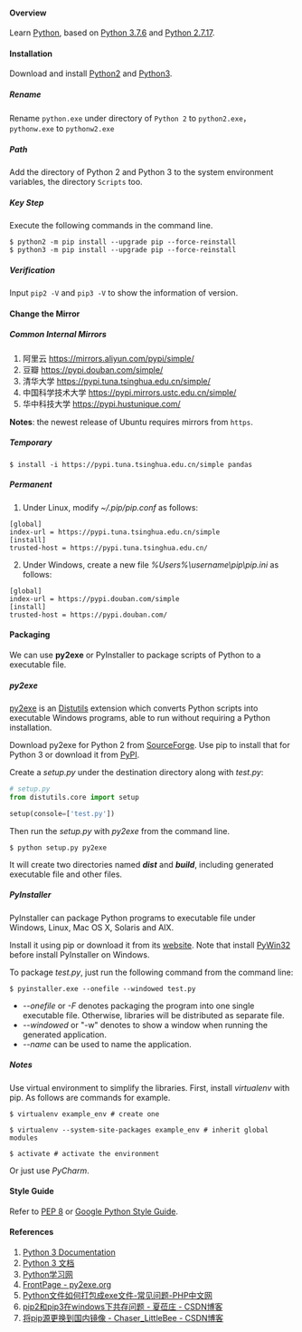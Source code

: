 #### Overview

Learn [Python](https://www.python.org/), based on [Python 3.7.6](https://www.python.org/downloads/release/python-376/) and [Python 2.7.17](https://www.python.org/downloads/release/python-2717/).

#### Installation

Download and install [Python2](https://www.python.org/downloads/release/python-2717/) and [Python3](https://www.python.org/downloads/release/python-376/).

##### Rename

Rename `python.exe` under directory of `Python 2` to `python2.exe`，`pythonw.exe` to `pythonw2.exe`

##### Path

Add the directory of Python 2 and Python 3 to the system environment variables, the directory `Scripts` too.

##### Key Step

Execute the following commands in the command line.

```shell
$ python2 -m pip install --upgrade pip --force-reinstall
$ python3 -m pip install --upgrade pip --force-reinstall
```

##### Verification

Input `pip2 -V` and `pip3 -V` to show the information of version.

#### Change the Mirror

##### Common Internal Mirrors

  1. 阿里云 <https://mirrors.aliyun.com/pypi/simple/>
  2. 豆瓣 <https://pypi.douban.com/simple/>
  3. 清华大学 <https://pypi.tuna.tsinghua.edu.cn/simple/>
  4. 中国科学技术大学 <https://pypi.mirrors.ustc.edu.cn/simple/>
  5. 华中科技大学 <https://pypi.hustunique.com/>

**Notes**: the newest release of Ubuntu requires mirrors from `https`.

##### Temporary

```shell
$ install -i https://pypi.tuna.tsinghua.edu.cn/simple pandas
```

##### Permanent

1. Under Linux, modify *~/.pip/pip.conf* as follows:

```shell
[global]
index-url = https://pypi.tuna.tsinghua.edu.cn/simple
[install]
trusted-host = https://pypi.tuna.tsinghua.edu.cn/
```

2. Under Windows, create a new file *%Users%\username\pip\pip.ini* as follows:

```shell
[global]
index-url = https://pypi.douban.com/simple
[install]
trusted-host = https://pypi.douban.com/
```

#### Packaging

We can use **py2exe** or PyInstaller to package scripts of Python to a executable file.

##### py2exe

[py2exe](http://www.py2exe.org/) is an [Distutils](https://docs.python.org/dev/library/distutils.html) extension which converts Python scripts into executable Windows programs, able to run without requiring a Python installation.

Download py2exe for Python 2 from [SourceForge](https://sourceforge.net/projects/py2exe/files/py2exe/0.6.9/). Use pip to install that for Python 3 or download it from [PyPI](https://pypi.org/project/py2exe/).  

Create a *setup.py* under the destination directory along with *test.py*:

```python
# setup.py
from distutils.core import setup

setup(console=['test.py'])
```

Then run the *setup.py* with *py2exe* from the command line.

```shell
$ python setup.py py2exe
```

It will create two directories named ***dist*** and ***build***, including generated executable file and other files.

##### PyInstaller

PyInstaller can package Python programs to executable file under Windows, Linux, Mac OS X, Solaris and AIX.

Install it using pip or download it from its [website](http://www.pyinstaller.org/). Note that install [PyWin32](http://sourceforge.net/projects/pywin32/files/pywin32/Build%20217/) before install PyInstaller on Windows.

To package *test.py*, just run the following command from the command line:

```shell
$ pyinstaller.exe --onefile --windowed test.py
```

- *--onefile* or *-F* denotes packaging the program into one single executable file. Otherwise, libraries will be distributed as separate file.
- *--windowed* or "-w" denotes to show a window when running the generated application.
- *--name* can be used to name the application.

##### Notes

Use virtual environment to simplify the libraries. First, install *virtualenv* with pip. As follows are commands for example.

```shell
$ virtualenv example_env # create one

$ virtualenv --system-site-packages example_env # inherit global modules

$ activate # activate the environment
```
Or just use *PyCharm*.

#### Style Guide

Refer to [PEP 8](https://www.python.org/dev/peps/pep-0008/) or [Google Python Style Guide](https://google.github.io/styleguide/pyguide.html).

#### References

1. [Python 3 Documentation](https://docs.python.org/3/)
2. [Python 3 文档](https://docs.python.org/zh-cn/3/)
3. [Python学习网](https://www.py.cn/)
4. [FrontPage - py2exe.org](http://www.py2exe.org/)
5. [Python文件如何打包成exe文件-常见问题-PHP中文网](https://m.php.cn/faq/415527.html)
6. [pip2和pip3在windows下共存问题 - 夏莅庄 - CSDN博客](https://blog.csdn.net/qq_36004598/article/details/78984879)
  7. [将pip源更换到国内镜像 - Chaser_LittleBee - CSDN博客](https://blog.csdn.net/sinat_21591675/article/details/82770360)